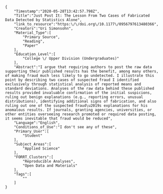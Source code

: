 
    {
        "Timestamp":"2020-05-28T13:42:57.798Z",
        "Title":"Just Post It: The Lesson From Two Cases of Fabricated Data Detected by Statistics Alone",
        "link_to_resource":"https:\/\/doi.org\/10.1177\/0956797613480366",
        "Creators":"Uri Simonsohn",
        "Material_Type":[
            "Primary Source",
            "Reading",
            "Paper"
        ],
        "Education_Level":[
            "College \/ Upper Division (Undergraduates)"
        ],
        "Abstract":"I argue that requiring authors to post the raw data supporting their published results has the benefit, among many others, of making fraud much less likely to go undetected. I illustrate this point by describing two cases of suspected fraud I identified exclusively through statistical analysis of reported means and standard deviations. Analyses of the raw data behind these published results provided invaluable confirmation of the initial suspicions, ruling out benign explanations (e.g., reporting errors, unusual distributions), identifying additional signs of fabrication, and also ruling out one of the suspected fraud\u2019s explanations for his anomalous results. If journals, granting agencies, universities, or other entities overseeing research promoted or required data posting, it seems inevitable that fraud would be reduced",
        "Language":"English",
        "Conditions_of_Use":"I don't see any of these",
        "Primary_User":[
            "Student"
        ],
        "Subject_Areas":[
            "Applied Science"
        ],
        "FORRT_Clusters":[
            "Reproducible Analyses",
            "Open Data and Materials"
        ],
        "Tags":[
            ""
        ]
    }
